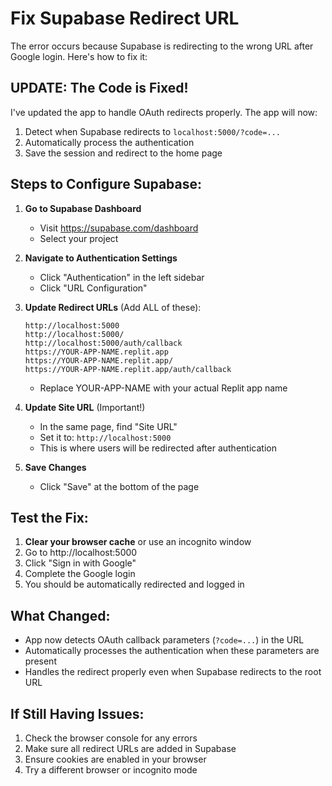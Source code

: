 # Fix Supabase Redirect URL

The error occurs because Supabase is redirecting to the wrong URL after Google login. Here's how to fix it:

## UPDATE: The Code is Fixed!

I've updated the app to handle OAuth redirects properly. The app will now:
1. Detect when Supabase redirects to `localhost:5000/?code=...`
2. Automatically process the authentication
3. Save the session and redirect to the home page

## Steps to Configure Supabase:

1. **Go to Supabase Dashboard**
   - Visit https://supabase.com/dashboard
   - Select your project

2. **Navigate to Authentication Settings**
   - Click "Authentication" in the left sidebar
   - Click "URL Configuration"

3. **Update Redirect URLs** (Add ALL of these):
   ```
   http://localhost:5000
   http://localhost:5000/
   http://localhost:5000/auth/callback
   https://YOUR-APP-NAME.replit.app
   https://YOUR-APP-NAME.replit.app/
   https://YOUR-APP-NAME.replit.app/auth/callback
   ```
   - Replace YOUR-APP-NAME with your actual Replit app name

4. **Update Site URL** (Important!)
   - In the same page, find "Site URL"
   - Set it to: `http://localhost:5000`
   - This is where users will be redirected after authentication

5. **Save Changes**
   - Click "Save" at the bottom of the page

## Test the Fix:

1. **Clear your browser cache** or use an incognito window
2. Go to http://localhost:5000
3. Click "Sign in with Google"
4. Complete the Google login
5. You should be automatically redirected and logged in

## What Changed:

- App now detects OAuth callback parameters (`?code=...`) in the URL
- Automatically processes the authentication when these parameters are present
- Handles the redirect properly even when Supabase redirects to the root URL

## If Still Having Issues:

1. Check the browser console for any errors
2. Make sure all redirect URLs are added in Supabase
3. Ensure cookies are enabled in your browser
4. Try a different browser or incognito mode